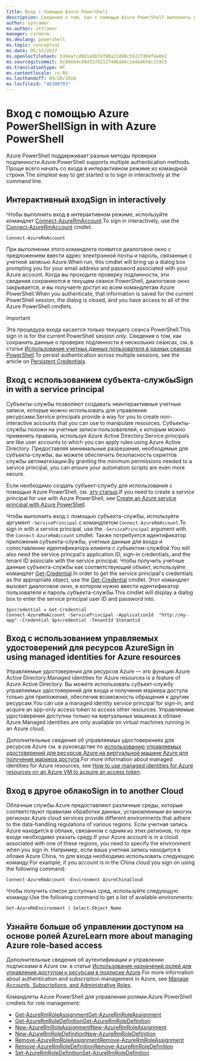 ```yaml
---
title: Вход с помощью Azure PowerShell
description: Сведения о том, как с помощью Azure PowerShell выполнить вход в роли пользователя, субъекта-службы или с помощью управляемых удостоверений для ресурсов Azure.
author: sptramer
ms.author: sttramer
manager: carmonm
ms.devlang: powershell
ms.topic: conceptual
ms.date: 05/15/2017
ms.openlocfilehash: 530eafcd0d14dbfd790a22d80c5922f304f4e0b2
ms.sourcegitcommit: bc88e64c494337821274d6a66c1edad656c119c5
ms.translationtype: HT
ms.contentlocale: ru-RU
ms.lasthandoff: 09/20/2018
ms.locfileid: "46300703"
---
```

# <a name="sign-in-with-azure-powershell"></a><span data-ttu-id="cba1b-103">Вход с помощью Azure PowerShell</span><span class="sxs-lookup"><span data-stu-id="cba1b-103">Sign in with Azure PowerShell</span></span>

<span data-ttu-id="cba1b-104">Azure PowerShell поддерживает разные методы проверки подлинности.</span><span class="sxs-lookup"><span data-stu-id="cba1b-104">Azure PowerShell supports multiple authentication methods.</span></span> <span data-ttu-id="cba1b-105">Проще всего начать со входа в интерактивном режиме из командной строки.</span><span class="sxs-lookup"><span data-stu-id="cba1b-105">The simplest way to get started is to sign in interactively at the command line.</span></span>

## <a name="sign-in-interactively"></a><span data-ttu-id="cba1b-106">Интерактивный вход</span><span class="sxs-lookup"><span data-stu-id="cba1b-106">Sign in interactively</span></span>

<span data-ttu-id="cba1b-107">Чтобы выполнить вход в интерактивном режиме, используйте командлет [Connect-AzureRmAccount](/powershell/module/azurerm.profile/connect-azurermaccount).</span><span class="sxs-lookup"><span data-stu-id="cba1b-107">To sign in interactively, use the [Connect-AzureRmAccount](/powershell/module/azurerm.profile/connect-azurermaccount) cmdlet.</span></span>

```azurepowershell
Connect-AzureRmAccount
```

<span data-ttu-id="cba1b-108">При выполнении этого командлета появится диалоговое окно с предложением ввести адрес электронной почты и пароль, связанные с учетной записью Azure.</span><span class="sxs-lookup"><span data-stu-id="cba1b-108">When run, this cmdlet will bring up a dialog box prompting you for your email address and password associated with your Azure account.</span></span> <span data-ttu-id="cba1b-109">Когда вы проходите проверку подлинности, эти сведения сохраняются в текущем сеансе PowerShell, диалоговое окно закрывается, и вы получаете доступ ко всем командлетам Azure PowerShell.</span><span class="sxs-lookup"><span data-stu-id="cba1b-109">When you authenticate, that information is saved for the current PowerShell session, the dialog is closed, and you have access to all of the Azure PowerShell cmdlets.</span></span>

> [!IMPORTANT]
> <span data-ttu-id="cba1b-110">Эта процедура входа касается _только_ текущего сеанса PowerShell.</span><span class="sxs-lookup"><span data-stu-id="cba1b-110">This sign in is for the current PowerShell session _only_.</span></span> <span data-ttu-id="cba1b-111">Сведения о том, как сохранить данные о проверке подлинности в нескольких сеансах, см. в статье [Использование учетных данных пользователя в разных сеансах PowerShell](context-persistence.md).</span><span class="sxs-lookup"><span data-stu-id="cba1b-111">To persist authentication across multiple sessions, see the article on [Persistent Credentials](context-persistence.md).</span></span>

## <a name="sign-in-with-a-service-principal"></a><span data-ttu-id="cba1b-112">Вход с использованием субъекта-службы</span><span class="sxs-lookup"><span data-stu-id="cba1b-112">Sign in with a service principal</span></span>

<span data-ttu-id="cba1b-113">Субъекты-службы позволяют создавать неинтерактивные учетные записи, которые можно использовать для управления ресурсами.</span><span class="sxs-lookup"><span data-stu-id="cba1b-113">Service principals provide a way for you to create non-interactive accounts that you can use to manipulate resources.</span></span> <span data-ttu-id="cba1b-114">Субъекты-службы похожи на учетные записи пользователей, к которым можно применять правила, используя Azure Active Directory.</span><span class="sxs-lookup"><span data-stu-id="cba1b-114">Service principals are like user accounts to which you can apply rules using Azure Active Directory.</span></span> <span data-ttu-id="cba1b-115">Предоставляя минимальные разрешения, необходимые для субъекта-службы, вы можете обеспечить безопасность скриптов службы автоматизации.</span><span class="sxs-lookup"><span data-stu-id="cba1b-115">By granting the minimum permissions needed to a service principal, you can ensure your automation scripts are even more secure.</span></span>

<span data-ttu-id="cba1b-116">Если необходимо создать субъект-службу для использования с помощью Azure PowerShell, см. [эту статью](create-azure-service-principal-azureps.md).</span><span class="sxs-lookup"><span data-stu-id="cba1b-116">If you need to create a service principal for use with Azure PowerShell, see [Create an Azure service principal with Azure PowerShell](create-azure-service-principal-azureps.md).</span></span>

<span data-ttu-id="cba1b-117">Чтобы выполнить вход с помощью субъекта-службы, используйте аргумент `-ServicePrincipal` с командлетом `Connect-AzureRmAccount`.</span><span class="sxs-lookup"><span data-stu-id="cba1b-117">To sign in with a service principal, use the `-ServicePrincipal` argument with the `Connect-AzureRmAccount` cmdlet.</span></span> <span data-ttu-id="cba1b-118">Также потребуется идентификатор приложения субъекта-службы, учетные данные для входа и сопоставление идентификатора клиента с субъектом-службой.</span><span class="sxs-lookup"><span data-stu-id="cba1b-118">You will also need the service princpal's application ID, sign-in credentials, and the tenant ID associate with the service principal.</span></span> <span data-ttu-id="cba1b-119">Чтобы получить учетные данные субъекта-службы как соответствующий объект, используйте командлет [Get-Credential](/powershell/module/microsoft.powershell.security/get-credential).</span><span class="sxs-lookup"><span data-stu-id="cba1b-119">In order to get the service principal's credentials as the appropriate object, use the [Get-Credential](/powershell/module/microsoft.powershell.security/get-credential) cmdlet.</span></span> <span data-ttu-id="cba1b-120">Этот командлет вызовет диалоговое окно, в котором нужно ввести идентификатор пользователя и пароль субъекта-службы.</span><span class="sxs-lookup"><span data-stu-id="cba1b-120">This cmdlet will display a dialog box to enter the service principal user ID and password into.</span></span>

```azurepowershell-interactive
$pscredential = Get-Credential
Connect-AzureRmAccount -ServicePrincipal -ApplicationId  "http://my-app" -Credential $pscredential -TenantId $tenantid
```

## <a name="sign-in-using-managed-identities-for-azure-resources"></a><span data-ttu-id="cba1b-121">Вход с использованием управляемых удостоверений для ресурсов Azure</span><span class="sxs-lookup"><span data-stu-id="cba1b-121">Sign in using managed identities for Azure resources</span></span>

<span data-ttu-id="cba1b-122">Управляемые удостоверения для ресурсов Azure — это функция Azure Active Directory.</span><span class="sxs-lookup"><span data-stu-id="cba1b-122">Managed identities for Azure resources is a feature of Azure Active Directory.</span></span> <span data-ttu-id="cba1b-123">Вы можете использовать субъект-службу управляемых удостоверений для входа и получения маркера доступа только для приложений, обеспечив возможность обращения к другим ресурсам.</span><span class="sxs-lookup"><span data-stu-id="cba1b-123">You can use a managed identity service principal for sign-in, and acquire an app-only access token to access other resources.</span></span> <span data-ttu-id="cba1b-124">Управляемые удостоверения доступны только на виртуальных машинах в облаке Azure.</span><span class="sxs-lookup"><span data-stu-id="cba1b-124">Managed identities are only available on virtual machines running in an Azure cloud.</span></span>

<span data-ttu-id="cba1b-125">Дополнительные сведения об управляемых удостоверениях для ресурсов Azure см. в руководстве по [использованию управляемых удостоверений для ресурсов Azure на виртуальной машине Azure для получения маркера доступа](/azure/active-directory/managed-identities-azure-resources/how-to-use-vm-token).</span><span class="sxs-lookup"><span data-stu-id="cba1b-125">For more information about managed identities for Azure resources, see [How to use managed identities for Azure resources on an Azure VM to acquire an access token](/azure/active-directory/managed-identities-azure-resources/how-to-use-vm-token).</span></span>

## <a name="sign-in-to-another-cloud"></a><span data-ttu-id="cba1b-126">Вход в другое облако</span><span class="sxs-lookup"><span data-stu-id="cba1b-126">Sign in to another Cloud</span></span>

<span data-ttu-id="cba1b-127">Облачные службы Azure предоставляют различные среды, которые соответствуют правилам обработки данных, установленным во многих регионах.</span><span class="sxs-lookup"><span data-stu-id="cba1b-127">Azure cloud services provide different environments that adhere to the data-handling regulations of various regions.</span></span> <span data-ttu-id="cba1b-128">Если учетная запись Azure находится в облаке, связанном с одним из этих регионов, то при входе необходимо указать среду.</span><span class="sxs-lookup"><span data-stu-id="cba1b-128">If your Azure account is in a cloud associated with one of these regions, you need to specify the environment when you sign in.</span></span> <span data-ttu-id="cba1b-129">Например, если ваша учетная запись находится в облаке Azure China, то для входа необходимо использовать следующую команду:</span><span class="sxs-lookup"><span data-stu-id="cba1b-129">For example, if you account is in the China cloud you sign on using the following command:</span></span>

```azurepowershell-interactive
Connect-AzureRmAccount -Environment AzureChinaCloud
```

<span data-ttu-id="cba1b-130">Чтобы получить список доступных сред, используйте следующую команду:</span><span class="sxs-lookup"><span data-stu-id="cba1b-130">Use the following command to get a list of available environments:</span></span>

```azurepowershell-interactive
Get-AzureRmEnvironment | Select-Object Name
```

## <a name="learn-more-about-managing-azure-role-based-access"></a><span data-ttu-id="cba1b-131">Узнайте больше об управлении доступом на основе ролей Azure</span><span class="sxs-lookup"><span data-stu-id="cba1b-131">Learn more about managing Azure role-based access</span></span>

<span data-ttu-id="cba1b-132">Дополнительные сведения об аутентификации и управлении подписками в Azure см. в статье [Использование назначений ролей для управления доступом к ресурсам в подписке Azure](/azure/active-directory/role-based-access-control-configure).</span><span class="sxs-lookup"><span data-stu-id="cba1b-132">For more information about authentication and subscription management in Azure, see [Manage Accounts, Subscriptions, and Administrative Roles](/azure/active-directory/role-based-access-control-configure).</span></span>

<span data-ttu-id="cba1b-133">Командлеты Azure PowerShell для управления ролями:</span><span class="sxs-lookup"><span data-stu-id="cba1b-133">Azure PowerShell cmdlets for role management:</span></span>

* [<span data-ttu-id="cba1b-134">Get-AzureRmRoleAssignment</span><span class="sxs-lookup"><span data-stu-id="cba1b-134">Get-AzureRmRoleAssignment</span></span>](/powershell/module/AzureRM.Resources/Get-AzureRmRoleAssignment)
* [<span data-ttu-id="cba1b-135">Get-AzureRmRoleDefinition</span><span class="sxs-lookup"><span data-stu-id="cba1b-135">Get-AzureRmRoleDefinition</span></span>](/powershell/module/AzureRM.Resources/Get-AzureRmRoleDefinition)
* [<span data-ttu-id="cba1b-136">New-AzureRmRoleAssignment</span><span class="sxs-lookup"><span data-stu-id="cba1b-136">New-AzureRmRoleAssignment</span></span>](/powershell/module/AzureRM.Resources/New-AzureRmRoleAssignment)
* [<span data-ttu-id="cba1b-137">New-AzureRmRoleDefinition</span><span class="sxs-lookup"><span data-stu-id="cba1b-137">New-AzureRmRoleDefinition</span></span>](/powershell/module/AzureRM.Resources/New-AzureRmRoleDefinition)
* [<span data-ttu-id="cba1b-138">Remove-AzureRmRoleAssignment</span><span class="sxs-lookup"><span data-stu-id="cba1b-138">Remove-AzureRmRoleAssignment</span></span>](/powershell/module/AzureRM.Resources/Remove-AzureRmRoleAssignment)
* [<span data-ttu-id="cba1b-139">Remove-AzureRmRoleDefinition</span><span class="sxs-lookup"><span data-stu-id="cba1b-139">Remove-AzureRmRoleDefinition</span></span>](/powershell/module/AzureRM.Resources/Remove-AzureRmRoleDefinition)
* [<span data-ttu-id="cba1b-140">Set-AzureRmRoleDefinition</span><span class="sxs-lookup"><span data-stu-id="cba1b-140">Set-AzureRmRoleDefinition</span></span>](/powershell/moduel/AzureRM.Resources/Set-AzureRmRoleDefinition)
